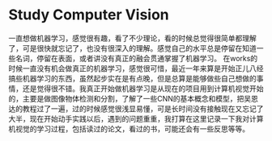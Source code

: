 # Study Computer Vision

一直想做机器学习，感觉很有趣，看了不少理论，看的时候总觉得很简单都理解了，可是很快就忘记了，也没有很深入的理解。感觉自己的水平总是停留在知道一些名词，停留在表面，或者讲没有真正的融会贯通掌握了机器学习。
在works的时候一直没有机会做真正的机器学习，感觉很可惜，最近一年来算是开始正儿八经搞些机器学习的东西，虽然起步实在是有点晚，但是总算是能够做些自己想做的事情，还是觉得很不错。我真正开始做机器学习是从现在的项目用到计算机视觉开始的，主要是做图像物体检测和分割，了解了一些CNN的基本概念和模型，把吴恩达的教程过了一遍，过的时候感觉很浅显易懂，可是长时间没有接触现在又忘记了大半，现在开始动手实践以后，遇到的问题重重，我打算在这里记录一下我对计算机视觉的学习过程，包括读过的论文，看过的书，可能还会有一些反思等等。
